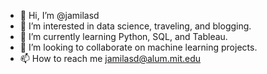 - 👋 Hi, I’m @jamilasd
- 👀 I’m interested in data science, traveling, and blogging.
- 🌱 I’m currently learning Python, SQL, and Tableau.
- 💞️ I’m looking to collaborate on machine learning projects.
- 📫 How to reach me jamilasd@alum.mit.edu

<!---
jamilasd/jamilasd is a ✨ special ✨ repository because its `README.md` (this file) appears on your GitHub profile.
You can click the Preview link to take a look at your changes.
--->
